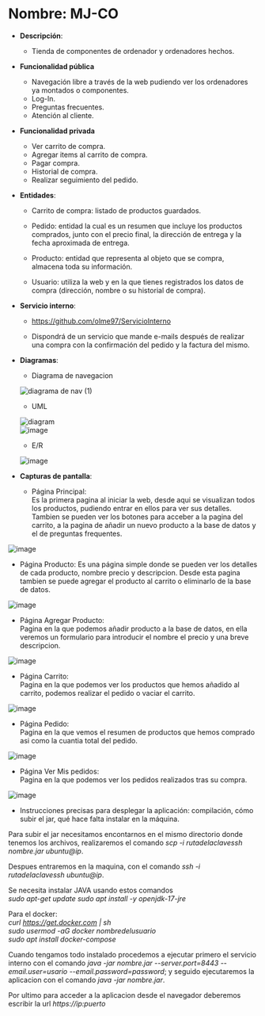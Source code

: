 # Nombre: MJ-CO

- **Descripción**:
  - Tienda de componentes de ordenador y ordenadores hechos.

- **Funcionalidad pública**

  - Navegación libre a través de la web pudiendo ver los ordenadores ya montados o componentes.
  - Log-In.
  - Preguntas frecuentes.
  - Atención al cliente.
  
- **Funcionalidad privada**

  - Ver carrito de compra.
  - Agregar items al carrito de compra.
  - Pagar compra.
  - Historial de compra.
  - Realizar seguimiento del pedido.

- **Entidades**:

  - Carrito de compra: listado de productos guardados.
  
  - Pedido:  entidad la cual es un resumen que incluye los productos comprados, junto con el precio final, la dirección de entrega y la fecha aproximada de entrega.
  
  - Producto: entidad que representa al objeto que se compra, almacena toda su información.
  
  - Usuario: utiliza la web y en la que tienes registrados los datos de compra (dirección, nombre o su historial de compra).
  
- **Servicio interno**:
  - https://github.com/olme97/ServicioInterno

  - Dispondrá de un servicio que mande e-mails después de realizar una compra con la confirmación del pedido y la factura del mismo.  

- **Diagramas**:
  - Diagrama de navegacion  
   
  
  ![diagrama de nav (1)](https://user-images.githubusercontent.com/123573638/227988038-6b1c5caa-3302-4097-a040-840c71da02df.png)

  - UML  
  
  ![diagram](https://user-images.githubusercontent.com/118890068/228012473-4a78688d-9d10-4e92-bc00-c0dc706a12e8.png)  
  ![image](https://user-images.githubusercontent.com/118890068/228016912-7453fd06-2271-4be5-979b-59e6011aa93c.png)  
  
  - E/R  
  
  ![image](https://user-images.githubusercontent.com/118890068/221560091-a7f3077e-e7c2-4dea-a546-a1a68e61b42c.png)  
    
- **Capturas de pantalla**:  
  
  - Página Principal:  
  Es la primera pagina al iniciar la web, desde aqui se visualizan todos los productos, pudiendo entrar en ellos para ver sus detalles. Tambien se pueden ver los botones para acceber a la pagina del carrito, a la pagina de añadir un nuevo producto a la base de datos y el de preguntas frequentes.  
    
 ![image](https://user-images.githubusercontent.com/123573638/227988181-689c8550-0d2c-4913-91b1-f7622378401c.png)  
 
  - Página Producto: 
  Es una página simple donde se pueden ver los detalles de cada producto, nombre precio y descripcion. Desde esta pagina tambien se puede agregar el producto al carrito o eliminarlo de la base de datos.
    
  ![image](https://user-images.githubusercontent.com/123573638/227988547-7fe49c15-fc25-450f-ba58-92d053d8b8db.png)
  
  - Página Agregar Producto:  
  Pagina en la que podemos añadir producto a la base de datos, en ella veremos un formulario para introducir el nombre el precio y una breve descripcion.  
    
  ![image](https://user-images.githubusercontent.com/123573638/227988397-9ed31d6c-a1a7-4229-9301-f2060b7537e6.png)
  
  - Página Carrito:  
  Pagina en la que podemos ver los productos que hemos añadido al carrito, podemos realizar el pedido o vaciar el carrito.  
    
  ![image](https://user-images.githubusercontent.com/123573638/227988287-5b76d344-bffa-4138-927e-75744c52d9c7.png)
    
  - Página Pedido:  
  Pagina en la que vemos el resumen de productos que hemos comprado asi como la cuantia total del pedido.  
    
  ![image](https://user-images.githubusercontent.com/123573638/227988350-a554c750-e974-4698-a9f9-530324486983.png)
 
  - Página Ver Mis pedidos:  
  Pagina en la que podemos ver los pedidos realizados tras su compra. 

  ![image](https://user-images.githubusercontent.com/123573638/227989337-fadbda76-9820-422c-a477-6b92d9ca2c66.png)

  
  
 - Instrucciones precisas para desplegar la aplicación: compilación, cómo subir el jar, qué hace
falta instalar en la máquina.  

Para subir el jar necesitamos encontarnos en el mismo directorio donde tenemos los archivos, realizaremos el comando *scp -i rutadelaclavessh nombre.jar ubuntu@ip*.  

Despues entraremos en la maquina, con el comando *ssh -i rutadelaclavessh ubuntu@ip*.  

Se necesita instalar JAVA usando estos comandos  
*sudo apt-get update
sudo apt install -y openjdk-17-jre*  

Para el docker:  
*curl https://get.docker.com | sh  
sudo usermod -aG docker nombredelusuario  
sudo apt install docker-compose*  

Cuando tengamos todo instalado procedemos a ejecutar primero el servicio interno con el comando *java -jar nombre.jar --server.port=8443 --email.user=usario --email.password=password*; y seguido ejecutaremos la aplicacion con el comando *java -jar nombre.jar*.

Por ultimo para acceder a la aplicacion desde el navegador deberemos escribir la url *https://ip:puerto*
